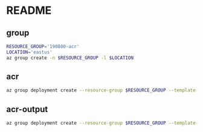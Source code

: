 # README

## group
```bash
RESOURCE_GROUP='190800-acr'
LOCATION='eastus'
az group create -n $RESOURCE_GROUP -l $LOCATION
```

## acr
```bash
az group deployment create --resource-group $RESOURCE_GROUP --template-file azuredeploy.json
```

## acr-output
```bash
az group deployment create --resource-group $RESOURCE_GROUP --template-file azuredeploy-output.json
```
